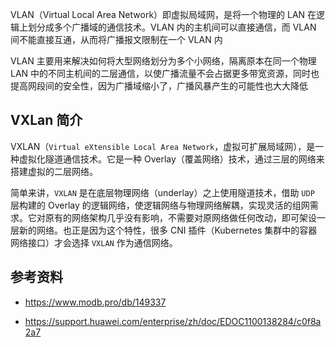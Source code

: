 VLAN（Virtual Local Area Network）即虚拟局域网，是将一个物理的 LAN 在逻辑上划分成多个广播域的通信技术。VLAN 内的主机间可以直接通信，而 VLAN 间不能直接互通，从而将广播报文限制在一个 VLAN 内

VLAN 主要用来解决如何将大型网络划分为多个小网络，隔离原本在同一个物理 LAN 中的不同主机间的二层通信，以使广播流量不会占据更多带宽资源，同时也提高网段间的安全性，因为广播域缩小了，广播风暴产生的可能性也大大降低

## VXLan 简介

VXLAN（`Virtual eXtensible Local Area Network`，虚拟可扩展局域网），是一种虚拟化隧道通信技术。它是一种 Overlay（覆盖网络）技术，通过三层的网络来搭建虚拟的二层网络。

简单来讲，`VXLAN` 是在底层物理网络（underlay）之上使用隧道技术，借助 `UDP` 层构建的 Overlay 的逻辑网络，使逻辑网络与物理网络解耦，实现灵活的组网需求。它对原有的网络架构几乎没有影响，不需要对原网络做任何改动，即可架设一层新的网络。也正是因为这个特性，很多 CNI 插件（Kubernetes 集群中的容器网络接口）才会选择 `VXLAN` 作为通信网络。

## 参考资料

- <https://www.modb.pro/db/149337>

- <https://support.huawei.com/enterprise/zh/doc/EDOC1100138284/c0f8a2a7>

